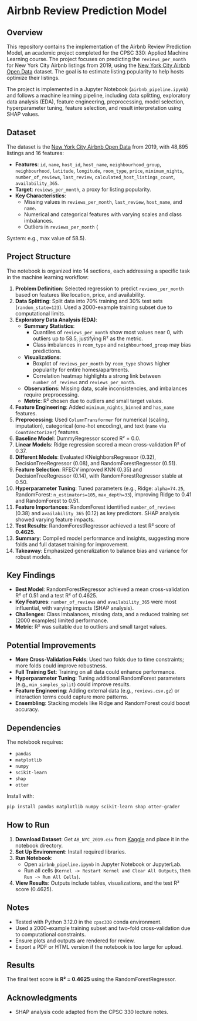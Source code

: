 # Airbnb Review Prediction Model

## Overview
This repository contains the implementation of the Airbnb Review Prediction Model, an academic project completed for the CPSC 330: Applied Machine Learning course. The project focuses on predicting the `reviews_per_month` for New York City Airbnb listings from 2019, using the [New York City Airbnb Open Data](https://www.kaggle.com/dgomonov/new-york-city-airbnb-open-data) dataset. The goal is to estimate listing popularity to help hosts optimize their listings.

The project is implemented in a Jupyter Notebook (`airbnb_pipeline.ipynb`) and follows a machine learning pipeline, including data splitting, exploratory data analysis (EDA), feature engineering, preprocessing, model selection, hyperparameter tuning, feature selection, and result interpretation using SHAP values.

## Dataset
The dataset is the [New York City Airbnb Open Data](https://www.kaggle.com/dgomonov/new-york-city-airbnb-open-data) from 2019, with 48,895 listings and 16 features:
- **Features**: `id`, `name`, `host_id`, `host_name`, `neighbourhood_group`, `neighbourhood`, `latitude`, `longitude`, `room_type`, `price`, `minimum_nights`, `number_of_reviews`, `last_review`, `calculated_host_listings_count`, `availability_365`.
- **Target**: `reviews_per_month`, a proxy for listing popularity.
- **Key Characteristics**:
  - Missing values in `reviews_per_month`, `last_review`, `host_name`, and `name`.
  - Numerical and categorical features with varying scales and class imbalances.
  - Outliers in `reviews_per_month` (

System: e.g., max value of 58.5).

## Project Structure
The notebook is organized into 14 sections, each addressing a specific task in the machine learning workflow:

1. **Problem Definition**: Selected regression to predict `reviews_per_month` based on features like location, price, and availability.
2. **Data Splitting**: Split data into 70% training and 30% test sets (`random_state=123`). Used a 2000-example training subset due to computational limits.
3. **Exploratory Data Analysis (EDA)**:
   - **Summary Statistics**:
     - Quantiles of `reviews_per_month` show most values near 0, with outliers up to 58.5, justifying R² as the metric.
     - Class imbalances in `room_type` and `neighbourhood_group` may bias predictions.
   - **Visualizations**:
     - Boxplot of `reviews_per_month` by `room_type` shows higher popularity for entire homes/apartments.
     - Correlation heatmap highlights a strong link between `number_of_reviews` and `reviews_per_month`.
   - **Observations**: Missing data, scale inconsistencies, and imbalances require preprocessing.
   - **Metric**: R² chosen due to outliers and small target values.
4. **Feature Engineering**: Added `minimum_nights_binned` and `has_name` features.
5. **Preprocessing**: Used `ColumnTransformer` for numerical (scaling, imputation), categorical (one-hot encoding), and text (`name` via `CountVectorizer`) features.
6. **Baseline Model**: DummyRegressor scored R² = 0.0.
7. **Linear Models**: Ridge regression scored a mean cross-validation R² of 0.37.
8. **Different Models**: Evaluated KNeighborsRegressor (0.32), DecisionTreeRegressor (0.08), and RandomForestRegressor (0.51).
9. **Feature Selection**: RFECV improved KNN (0.35) and DecisionTreeRegressor (0.14), with RandomForestRegressor stable at 0.50.
10. **Hyperparameter Tuning**: Tuned parameters (e.g., Ridge: `alpha=74.25`, RandomForest: `n_estimators=105`, `max_depth=33`), improving Ridge to 0.41 and RandomForest to 0.51.
11. **Feature Importances**: RandomForest identified `number_of_reviews` (0.38) and `availability_365` (0.12) as key predictors. SHAP analysis showed varying feature impacts.
12. **Test Results**: RandomForestRegressor achieved a test R² score of **0.4625**.
13. **Summary**: Compiled model performance and insights, suggesting more folds and full dataset training for improvement.
14. **Takeaway**: Emphasized generalization to balance bias and variance for robust models.

## Key Findings
- **Best Model**: RandomForestRegressor achieved a mean cross-validation R² of 0.51 and a test R² of 0.4625.
- **Key Features**: `number_of_reviews` and `availability_365` were most influential, with varying impacts (SHAP analysis).
- **Challenges**: Class imbalances, missing data, and a reduced training set (2000 examples) limited performance.
- **Metric**: R² was suitable due to outliers and small target values.

## Potential Improvements
- **More Cross-Validation Folds**: Used two folds due to time constraints; more folds could improve robustness.
- **Full Training Set**: Training on all data could enhance performance.
- **Hyperparameter Tuning**: Tuning additional RandomForest parameters (e.g., `min_samples_split`) could improve results.
- **Feature Engineering**: Adding external data (e.g., `reviews.csv.gz`) or interaction terms could capture more patterns.
- **Ensembling**: Stacking models like Ridge and RandomForest could boost accuracy.

## Dependencies
The notebook requires:
- `pandas`
- `matplotlib`
- `numpy`
- `scikit-learn`
- `shap`
- `otter`

Install with:
```bash
pip install pandas matplotlib numpy scikit-learn shap otter-grader
```

## How to Run
1. **Download Dataset**: Get `AB_NYC_2019.csv` from [Kaggle](https://www.kaggle.com/dgomonov/new-york-city-airbnb-open-data) and place it in the notebook directory.
2. **Set Up Environment**: Install required libraries.
3. **Run Notebook**:
   - Open `airbnb_pipeline.ipynb` in Jupyter Notebook or JupyterLab.
   - Run all cells (`Kernel -> Restart Kernel and Clear All Outputs`, then `Run -> Run All Cells`).
4. **View Results**: Outputs include tables, visualizations, and the test R² score (0.4625).

## Notes
- Tested with Python 3.12.0 in the `cpsc330` conda environment.
- Used a 2000-example training subset and two-fold cross-validation due to computational constraints.
- Ensure plots and outputs are rendered for review.
- Export a PDF or HTML version if the notebook is too large for upload.

## Results
The final test score is **R² = 0.4625** using the RandomForestRegressor.

## Acknowledgments
- SHAP analysis code adapted from the CPSC 330 lecture notes.
